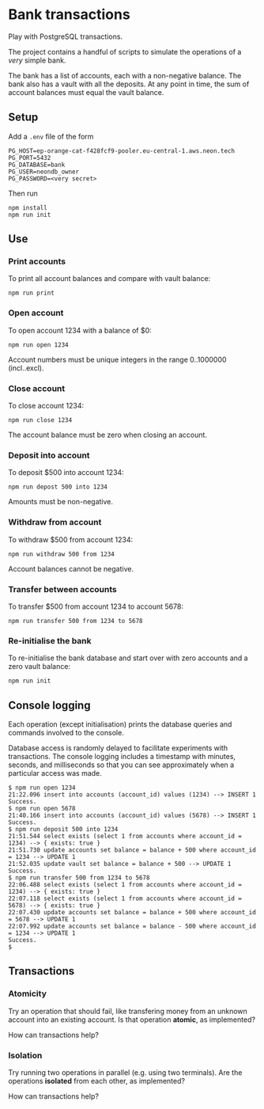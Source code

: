 # Bank transactions

Play with PostgreSQL transactions.

The project contains a handful of scripts to simulate the operations
of a *very* simple bank.

The bank has a list of accounts, each with a non-negative balance. The
bank also has a vault with all the deposits. At any point in time, the
sum of account balances must equal the vault balance.

## Setup

Add a `.env` file of the form
```env
PG_HOST=ep-orange-cat-f428fcf9-pooler.eu-central-1.aws.neon.tech
PG_PORT=5432
PG_DATABASE=bank
PG_USER=neondb_owner
PG_PASSWORD=<very secret>
```
Then run

```shell
npm install
npm run init
```

## Use

### Print accounts
To print all account balances and compare with vault balance:
```shell
npm run print
```

### Open account
To open account 1234 with a balance of $0:
```shell
npm run open 1234
```
Account numbers must be unique integers in the range 0..1000000 (incl..excl).

### Close account
To close account 1234:
```shell
npm run close 1234
```
The account balance must be zero when closing an account.

### Deposit into account
To deposit $500 into account 1234:
```shell
npm run depost 500 into 1234
```
Amounts must be non-negative.

### Withdraw from account
To withdraw $500 from account 1234:
```shell
npm run withdraw 500 from 1234
```
Account balances cannot be negative.

### Transfer between accounts
To transfer $500 from account 1234 to account 5678:
```shell
npm run transfer 500 from 1234 to 5678
```

### Re-initialise the bank
To re-initialise the bank database and start over with
zero accounts and a zero vault balance:
```shell
npm run init
```

## Console logging

Each operation (except initialisation) prints the database
queries and commands involved to the console.

Database access is randomly delayed to facilitate experiments
with transactions. The console logging includes a timestamp
with minutes, seconds, and milliseconds so that you can see
approximately when a particular access was made.

```text
$ npm run open 1234
21:22.096 insert into accounts (account_id) values (1234) --> INSERT 1
Success.
$ npm run open 5678
21:40.166 insert into accounts (account_id) values (5678) --> INSERT 1
Success.
$ npm run deposit 500 into 1234
21:51.544 select exists (select 1 from accounts where account_id = 1234) --> { exists: true }
21:51.730 update accounts set balance = balance + 500 where account_id = 1234 --> UPDATE 1
21:52.035 update vault set balance = balance + 500 --> UPDATE 1
Success.
$ npm run transfer 500 from 1234 to 5678
22:06.488 select exists (select 1 from accounts where account_id = 1234) --> { exists: true }
22:07.118 select exists (select 1 from accounts where account_id = 5678) --> { exists: true }
22:07.430 update accounts set balance = balance + 500 where account_id = 5678 --> UPDATE 1
22:07.992 update accounts set balance = balance - 500 where account_id = 1234 --> UPDATE 1
Success.
$
```

## Transactions

### Atomicity
Try an operation that should fail, like transfering money from
an unknown account into an existing account. Is that operation
**atomic**, as implemented?

How can transactions help?

### Isolation
Try running two operations in parallel (e.g. using two terminals).
Are the operations **isolated** from each other, as implemented?

How can transactions help?